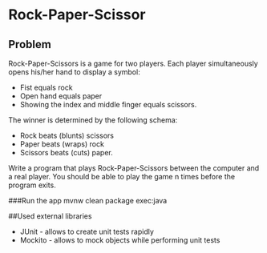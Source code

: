 # Rock-Paper-Scissor

## Problem
Rock-Paper-Scissors is a game for two players. Each player simultaneously opens his/her hand to display
a symbol:
* Fist equals rock
* Open hand equals paper
* Showing the index and middle finger equals scissors.

The winner is determined by the following schema:
* Rock beats (blunts) scissors
* Paper beats (wraps) rock
* Scissors beats (cuts) paper.

Write a program that plays Rock-Paper-Scissors between the computer and a real player. You should be
able to play the game n times before the program exits.

###Run the app
    mvnw clean package exec:java

##Used external libraries
* JUnit - allows to create unit tests rapidly
* Mockito - allows to mock objects while performing unit tests